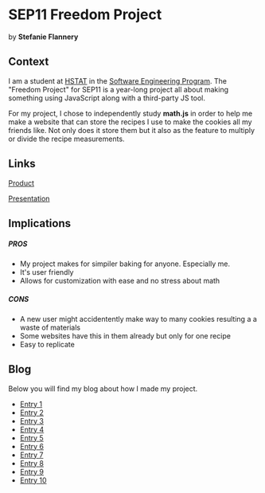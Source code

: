 # SEP11 Freedom Project
by **Stefanie Flannery**

## Context
I am a student at [HSTAT](https://www.hstat.org/) in the [Software Engineering Program](https://hstatsep.github.io/). The "Freedom Project" for SEP11 is a year-long project all about making something using JavaScript along with a third-party JS tool.

For my project, I chose to independently study **math.js** in order to help me make a website that can store the recipes I use to make the cookies all my friends like. Not only does it store them but it also as the feature to multiply or divide the recipe measurements. 

## Links

[Product](https://stefanief9655.github.io/sep11-freedom-project/)

[Presentation](https://docs.google.com/presentation/d/1aGLg2rlm56QffEBnOorloef8Q5hzRDzoU2v0tIsy0d0/edit#slide=id.g2dde88e5534_4_378)

## Implications
##### PROS
* My project makes for simpiler baking for anyone. Especially me.
* It's user friendly
* Allows for customization with ease and no stress about math
##### CONS
* A new user might accidentently make way to many cookies resulting a a waste of materials
* Some websites have this in them already but only for one recipe
* Easy to replicate


## Blog
Below you will find my blog about how I made my project.

* [Entry 1](blog/entry01.md)
* [Entry 2](blog/entry02.md)
* [Entry 3](blog/entry03.md)
* [Entry 4](blog/entry04.md)
* [Entry 5](blog/entry05.md)
* [Entry 6](blog/entry06.md)
* [Entry 7](blog/entry07.md)
* [Entry 8](blog/entry08.md)
* [Entry 9](blog/entry09.md)
* [Entry 10](blog/entry10.md)
